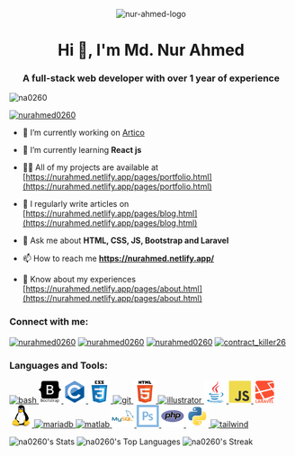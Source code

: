 <p align="center"><img width="20%" src="https://nurahmed.netlify.app/assets/images/logo.png" alt="nur-ahmed-logo"></p>
<h1 align="center">Hi 👋, I'm Md. Nur Ahmed</h1>
<h3 align="center">A full-stack web developer with over 1 year of experience</h3>


<p align="left"> <img src="https://komarev.com/ghpvc/?username=na0260&label=Profile%20views&color=0e75b6&style=flat" alt="na0260" /> </p>

<p align="left"> <a href="https://twitter.com/nurahmed0260" target="blank"><img src="https://img.shields.io/twitter/follow/nurahmed0260?logo=twitter&style=for-the-badge" alt="nurahmed0260" /></a> </p>

- 🔭 I’m currently working on [Artico](https://www.artico.com.bd/)

- 🌱 I’m currently learning **React js**

- 👨‍💻 All of my projects are available at [https://nurahmed.netlify.app/pages/portfolio.html](https://nurahmed.netlify.app/pages/portfolio.html)

- 📝 I regularly write articles on [https://nurahmed.netlify.app/pages/blog.html](https://nurahmed.netlify.app/pages/blog.html)

- 💬 Ask me about **HTML, CSS, JS, Bootstrap and Laravel**

- 📫 How to reach me **https://nurahmed.netlify.app/**

- 📄 Know about my experiences [https://nurahmed.netlify.app/pages/about.html](https://nurahmed.netlify.app/pages/about.html)

<h3 align="left">Connect with me:</h3>
<p align="left">
<a href="https://twitter.com/nurahmed0260" target="blank"><img align="center" src="https://raw.githubusercontent.com/rahuldkjain/github-profile-readme-generator/master/src/images/icons/Social/twitter.svg" alt="nurahmed0260" height="30" width="40" /></a>
<a href="https://linkedin.com/in/nurahmed0260" target="blank"><img align="center" src="https://raw.githubusercontent.com/rahuldkjain/github-profile-readme-generator/master/src/images/icons/Social/linked-in-alt.svg" alt="nurahmed0260" height="30" width="40" /></a>
<a href="https://fb.com/nurahmed0260" target="blank"><img align="center" src="https://raw.githubusercontent.com/rahuldkjain/github-profile-readme-generator/master/src/images/icons/Social/facebook.svg" alt="nurahmed0260" height="30" width="40" /></a>
<a href="https://instagram.com/contract_killer26" target="blank"><img align="center" src="https://raw.githubusercontent.com/rahuldkjain/github-profile-readme-generator/master/src/images/icons/Social/instagram.svg" alt="contract_killer26" height="30" width="40" /></a>
</p>

<h3 align="left">Languages and Tools:</h3>
<p align="left"> <a href="https://www.gnu.org/software/bash/" target="_blank" rel="noreferrer"> <img src="https://www.vectorlogo.zone/logos/gnu_bash/gnu_bash-icon.svg" alt="bash" width="40" height="40"/> </a> <a href="https://getbootstrap.com" target="_blank" rel="noreferrer"> <img src="https://raw.githubusercontent.com/devicons/devicon/master/icons/bootstrap/bootstrap-plain-wordmark.svg" alt="bootstrap" width="40" height="40"/> </a> <a href="https://www.cprogramming.com/" target="_blank" rel="noreferrer"> <img src="https://raw.githubusercontent.com/devicons/devicon/master/icons/c/c-original.svg" alt="c" width="40" height="40"/> </a> <a href="https://www.w3schools.com/css/" target="_blank" rel="noreferrer"> <img src="https://raw.githubusercontent.com/devicons/devicon/master/icons/css3/css3-original-wordmark.svg" alt="css3" width="40" height="40"/> </a> <a href="https://git-scm.com/" target="_blank" rel="noreferrer"> <img src="https://www.vectorlogo.zone/logos/git-scm/git-scm-icon.svg" alt="git" width="40" height="40"/> </a> <a href="https://www.w3.org/html/" target="_blank" rel="noreferrer"> <img src="https://raw.githubusercontent.com/devicons/devicon/master/icons/html5/html5-original-wordmark.svg" alt="html5" width="40" height="40"/> </a> <a href="https://www.adobe.com/in/products/illustrator.html" target="_blank" rel="noreferrer"> <img src="https://www.vectorlogo.zone/logos/adobe_illustrator/adobe_illustrator-icon.svg" alt="illustrator" width="40" height="40"/> </a> <a href="https://www.java.com" target="_blank" rel="noreferrer"> <img src="https://raw.githubusercontent.com/devicons/devicon/master/icons/java/java-original.svg" alt="java" width="40" height="40"/> </a> <a href="https://developer.mozilla.org/en-US/docs/Web/JavaScript" target="_blank" rel="noreferrer"> <img src="https://raw.githubusercontent.com/devicons/devicon/master/icons/javascript/javascript-original.svg" alt="javascript" width="40" height="40"/> </a> <a href="https://laravel.com/" target="_blank" rel="noreferrer"> <img src="https://raw.githubusercontent.com/devicons/devicon/master/icons/laravel/laravel-plain-wordmark.svg" alt="laravel" width="40" height="40"/> </a> <a href="https://www.linux.org/" target="_blank" rel="noreferrer"> <img src="https://raw.githubusercontent.com/devicons/devicon/master/icons/linux/linux-original.svg" alt="linux" width="40" height="40"/> </a> <a href="https://mariadb.org/" target="_blank" rel="noreferrer"> <img src="https://www.vectorlogo.zone/logos/mariadb/mariadb-icon.svg" alt="mariadb" width="40" height="40"/> </a> <a href="https://www.mathworks.com/" target="_blank" rel="noreferrer"> <img src="https://upload.wikimedia.org/wikipedia/commons/2/21/Matlab_Logo.png" alt="matlab" width="40" height="40"/> </a> <a href="https://www.mysql.com/" target="_blank" rel="noreferrer"> <img src="https://raw.githubusercontent.com/devicons/devicon/master/icons/mysql/mysql-original-wordmark.svg" alt="mysql" width="40" height="40"/> </a> <a href="https://www.photoshop.com/en" target="_blank" rel="noreferrer"> <img src="https://raw.githubusercontent.com/devicons/devicon/master/icons/photoshop/photoshop-line.svg" alt="photoshop" width="40" height="40"/> </a> <a href="https://www.php.net" target="_blank" rel="noreferrer"> <img src="https://raw.githubusercontent.com/devicons/devicon/master/icons/php/php-original.svg" alt="php" width="40" height="40"/> </a> <a href="https://www.python.org" target="_blank" rel="noreferrer"> <img src="https://raw.githubusercontent.com/devicons/devicon/master/icons/python/python-original.svg" alt="python" width="40" height="40"/> </a> <a href="https://tailwindcss.com/" target="_blank" rel="noreferrer"> <img src="https://www.vectorlogo.zone/logos/tailwindcss/tailwindcss-icon.svg" alt="tailwind" width="40" height="40"/> </a> </p>



![na0260's Stats](https://github-readme-stats.vercel.app/api?username=na0260&theme=github_dark_dimmed&show_icons=true&hide_border=false&count_private=true)&nbsp;![na0260's Top Languages](https://github-readme-stats.vercel.app/api/top-langs/?username=na0260&theme=github_dark_dimmed&show_icons=true&hide_border=false&layout=compact)
![na0260's Streak](https://github-readme-streak-stats.herokuapp.com/?user=na0260&theme=React&hide_border=false)




